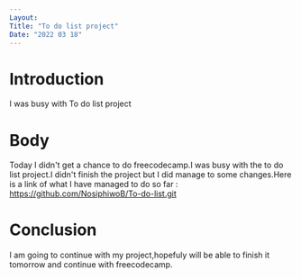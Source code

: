 ```yaml
---
Layout:
Title: "To do list project"
Date: "2022 03 18"
---
```


# Introduction
I was busy with To do list project

# Body
Today I didn't get a chance to do freecodecamp.I was busy with the to do list project.I didn't finish the project but I did manage to some changes.Here is a link of what I have managed to do so far : https://github.com/NosiphiwoB/To-do-list.git

# Conclusion
I am going to continue with my project,hopefuly will be able to finish it tomorrow and continue with freecodecamp.
